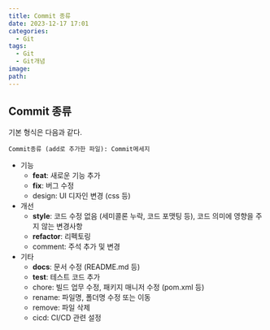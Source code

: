 ```yaml
---
title: Commit 종류
date: 2023-12-17 17:01
categories:
  - Git
tags:
  - Git
  - Git개념
image: 
path:
---
```


## Commit 종류
기본 형식은 다음과 같다.
```
Commit종류 (add로 추가한 파일): Commit메세지
```


- 기능 
    - **feat**: 새로운 기능 추가
    - **fix**: 버그 수정
    - design: UI 디자인 변경 (css 등)
- 개선
    - **style**: 코드 수정 없음 (세미콜론 누락, 코드 포맷팅 등), 코드 의미에 영향을 주지 않는 변경사항
    - **refactor**: 리펙토링
    - comment: 주석 추가 및 변경
- 기타
    - **docs**: 문서 수정 (README.md 등)
    - **test**: 테스트 코드 추가
    - chore: 빌드 업무 수정, 패키지 매니저 수정 (pom.xml 등)
    - rename: 파일명, 폴더명 수정 또는 이동
    - remove: 파일 삭제
    - cicd: CI/CD 관련 설정